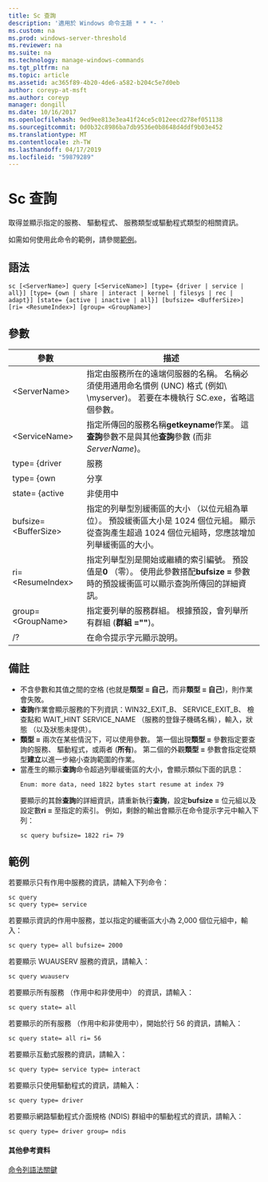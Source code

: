 ```yaml
---
title: Sc 查詢
description: '適用於 Windows 命令主題 * * *- '
ms.custom: na
ms.prod: windows-server-threshold
ms.reviewer: na
ms.suite: na
ms.technology: manage-windows-commands
ms.tgt_pltfrm: na
ms.topic: article
ms.assetid: ac365f89-4b20-4de6-a582-b204c5e7d0eb
author: coreyp-at-msft
ms.author: coreyp
manager: dongill
ms.date: 10/16/2017
ms.openlocfilehash: 9ed9ee813e3ea41f24ce5c012eecd278ef051138
ms.sourcegitcommit: 0d0b32c8986ba7db9536e0b8648d4ddf9b03e452
ms.translationtype: MT
ms.contentlocale: zh-TW
ms.lasthandoff: 04/17/2019
ms.locfileid: "59879289"
---
```

# <a name="sc-query"></a>Sc 查詢



取得並顯示指定的服務、 驅動程式、 服務類型或驅動程式類型的相關資訊。

如需如何使用此命令的範例，請參閱[範例](#BKMK_examples)。

## <a name="syntax"></a>語法

```
sc [<ServerName>] query [<ServiceName>] [type= {driver | service | all}] [type= {own | share | interact | kernel | filesys | rec | adapt}] [state= {active | inactive | all}] [bufsize= <BufferSize>] [ri= <ResumeIndex>] [group= <GroupName>]
```

## <a name="parameters"></a>參數

|參數|描述|
|---------|-----------|
|\<ServerName>|指定由服務所在的遠端伺服器的名稱。 名稱必須使用通用命名慣例 (UNC) 格式 (例如\\ \\myserver)。 若要在本機執行 SC.exe，省略這個參數。|
|\<ServiceName>|指定所傳回的服務名稱**getkeyname**作業。 這**查詢**參數不是與其他**查詢**參數 (而非*ServerName*)。|
|type= {driver | 服務 | 所有}|指定要列舉的項目。 第一種類型的預設值是**服務**。</br>-驅動程式：指定驅動程式會列舉。</br>-服務：指定只有服務會列舉。</br>-所有：指定列舉驅動程式和服務。|
|type= {own | 分享 | 互動 | 核心 | filesys | rec | adapt}|指定服務的類型或列舉的驅動程式的類型。 第二個類型的預設值是**自己**。</br>-自己：指定在自己的處理序中執行服務。 它不會與其他服務共用的可執行檔。</br>-共用：指定服務執行為共用的程序。 它與其他服務共用的可執行檔。</br>-互動：指定服務可以互動桌面，並接收來自使用者的輸入。 互動式服務必須在 LocalSystem 帳戶下執行。</br>-核心：指定驅動程式。</br>-filesys:指定檔案系統驅動程式。|
|state= {active | 非使用中 | 所有}|指定要列舉之服務的啟動的狀態。 預設狀態是**active**。</br>-使用中：指定所有作用中服務。</br>為非作用中：指定所有已暫停或停止服務。</br>-所有：指定所有的服務。|
|bufsize= \<BufferSize>|指定的列舉型別緩衝區的大小 （以位元組為單位）。 預設緩衝區大小是 1024 個位元組。 顯示從查詢產生超過 1024 個位元組時，您應該增加列舉緩衝區的大小。|
|ri= \<ResumeIndex>|指定列舉型別是開始或繼續的索引編號。 預設值是**0** （零）。 使用此參數搭配**bufsize =** 參數時的預設緩衝區可以顯示查詢所傳回的詳細資訊。|
|group= \<GroupName>|指定要列舉的服務群組。 根據預設，會列舉所有群組 (**群組 =""**)。|
|/?|在命令提示字元顯示說明。|

## <a name="remarks"></a>備註

-   不含參數和其值之間的空格 (也就是**類型 = 自己**，而非**類型 = 自己**)，則作業會失敗。
-   **查詢**作業會顯示服務的下列資訊：WIN32_EXIT_B、 SERVICE_EXIT_B、 檢查點和 WAIT_HINT SERVICE_NAME （服務的登錄子機碼名稱），輸入，狀態 （以及狀態未提供）。
-   **類型 =** 兩次在某些情況下，可以使用參數。 第一個出現**類型 =** 參數指定要查詢的服務、 驅動程式，或兩者 (**所有**)。 第二個的外觀**類型 =** 參數會指定從類型**建立**以進一步縮小查詢範圍的作業。
-   當產生的顯示**查詢**命令超過列舉緩衝區的大小，會顯示類似下面的訊息：  
    ```
    Enum: more data, need 1822 bytes start resume at index 79
    ```  
    要顯示的其餘**查詢**的詳細資訊，請重新執行**查詢**，設定**bufsize =** 位元組以及設定數**ri =** 至指定的索引。 例如，剩餘的輸出會顯示在命令提示字元中輸入下列：  
    ```
    sc query bufsize= 1822 ri= 79
    ```

## <a name="BKMK_examples"></a>範例

若要顯示只有作用中服務的資訊，請輸入下列命令：
```
sc query
sc query type= service
```
若要顯示資訊的作用中服務，並以指定的緩衝區大小為 2,000 個位元組中，輸入：
```
sc query type= all bufsize= 2000
```
若要顯示 WUAUSERV 服務的資訊，請輸入：
```
sc query wuauserv
```
若要顯示所有服務 （作用中和非使用中） 的資訊，請輸入：
```
sc query state= all
```
若要顯示的所有服務 （作用中和非使用中），開始於行 56 的資訊，請輸入：
```
sc query state= all ri= 56
```
若要顯示互動式服務的資訊，請輸入：
```
sc query type= service type= interact
```
若要顯示只使用驅動程式的資訊，請輸入：
```
sc query type= driver
```
若要顯示網路驅動程式介面規格 (NDIS) 群組中的驅動程式的資訊，請輸入：
```
sc query type= driver group= ndis
```

#### <a name="additional-references"></a>其他參考資料

[命令列語法關鍵](command-line-syntax-key.md)